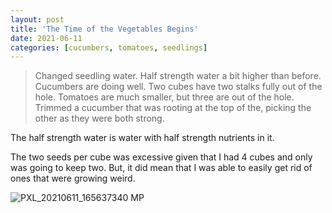```yaml
---
layout: post
title: 'The Time of the Vegetables Begins'
date: 2021-06-11
categories: [cucumbers, tomatoes, seedlings]
---
```


> Changed seedling water. Half strength water a bit higher than before. Cucumbers are doing well. Two cubes have two stalks fully out of the hole. Tomatoes are much smaller, but three are out of the hole.
> Trimmed a cucumber that was rooting at the top of the, picking the other as they were both strong.


The half strength water is water with half strength nutrients in it.

The two seeds per cube was excessive given that I had 4 cubes and only was going to keep two. But, it did mean that I was able to easily get rid of ones that were growing weird.

![PXL_20210611_165637340 MP](https://user-images.githubusercontent.com/352979/128103411-2f2aa18a-9014-49a7-b355-99deb56ec5c8.jpg)
